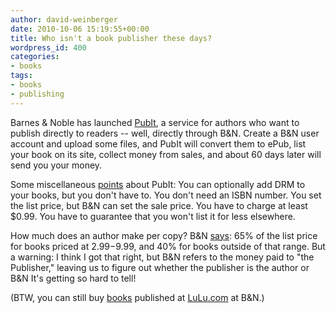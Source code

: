 ```yaml
---
author: david-weinberger
date: 2010-10-06 15:19:55+00:00
title: Who isn't a book publisher these days?
wordpress_id: 400
categories:
- books
tags:
- books
- publishing
---
```


Barnes &amp; Noble has launched [PubIt](http://pubit.barnesandnoble.com/pubit_app/bn?t=pi_reg_home), a service for authors who want to publish directly to readers  -- well, directly through B&amp;N. Create a B&amp;N user account and upload some files, and PubIt will convert them to ePub, list your book on its site, collect money from sales, and about 60 days later will send you your money.

Some miscellaneous [points](http://pubit.barnesandnoble.com/pubit_app/bn?t=support#pricing_payment_terms) about PubIt: You can optionally add DRM to your books, but you don't have to. You don't need an ISBN number. You set the list price, but B&amp;N can set the sale price. You have to charge at least $0.99. You have to guarantee that you won't list it for less elsewhere.

How much does an author make per copy? B&amp;N [says](http://pubit.barnesandnoble.com/pubit_app/bn?t=support#pricing_payment_terms): 65% of the list price for books priced at $2.99-$9.99, and 40% for books outside of that range. But a warning: I think I got that right, but B&amp;N refers to the money paid to "the Publisher," leaving us to figure out whether the publisher is the author or B&amp;N  It's getting so hard to tell!

(BTW, you can still buy [books](http://search.barnesandnoble.com/My-Hundred-Million-Dollar-Secret/David-Weinberger/e/9781847288004/?itm=1&USRI=my+hundred+million+dollar+secret) published at [LuLu.com](http://www.lulu.com) at B&amp;N.)
